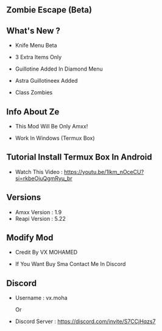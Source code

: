 Zombie Escape (Beta)
-

What's New ?
--------------

- Knife Menu Beta

- 3 Extra Items Only
  
- Guillotine Added In Diamond Menu

- Astra Guillotineex Added

- Class Zombies

Info About Ze
--------------

- This Mod Will Be Only Amxx!

- Work In Windows (Termux Box)

Tutorial Install Termux Box In Android
---------------

- Watch This Video : https://youtu.be/1lkm_nOceCU?si=rkbeOjuQgmRyu_br

Versions
--------------

- Amxx Version : 1.9
- Reapi Version : 5.22

Modify Mod
--------------

- Credit By VX MOHAMED

- If You Want Buy Sma Contact Me In Discord

Discord
--------------

- Username : vx.moha

  Or

- Discord Server : https://discord.com/invite/S7CCjHqzs7
